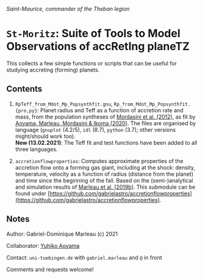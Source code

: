 _Saint-Maurice, commander of the Theban legion_

# `St-Moritz`: Suite of Tools to Model Observations of accRetIng planeTZ

This collects a few simple functions or scripts that can be useful for studying accreting (forming) planets.

## Contents

1. `RpTeff_from_Mdot_Mp_Popsynthfit.gnu`, `Rp_from_Mdot_Mp_Popsynthfit.{pro,py}`: Planet radius and Teff as a function of accretion rate and mass, from the population syntheses of [Mordasini et al. (2012)](http://adsabs.harvard.edu/abs/2012A%26A...547A.112M), as fit by [Aoyama, Marleau, Mordasini & Ikoma (2020)](https://arxiv.org/abs/2011.06608). The files are organised by language (`gnuplot` (4.2/5), `idl` (8.7), `python` (3.7); other versions might/should work too).  
**New (13.02.2021)**: The Teff fit and test functions have been added to all three languages.

1. `accretionflowproperties`: Computes approximate properties of the accretion flow onto a forming gas giant, including at the shock: density, temperature, velocity as a function of radius (distance from the planet) and time since the beginning of the fall. Based on the (semi-)analytical and simulation results of [Marleau et al. (2019b)](https://ui.adsabs.harvard.edu/abs/2019ApJ...881..144M). This submodule can be found under [https://github.com/gabrielastro/accretionflowproperties](https://github.com/gabrielastro/accretionflowproperties).

## Notes

Author: Gabriel-Dominique Marleau (c) 2021

Collaborator: [Yuhiko Aoyama](http://www.aoyama.saloon.jp/)

Contact: `uni-tuebingen.de` with `gabriel.marleau` and `@` in front

Comments and requests welcome!
